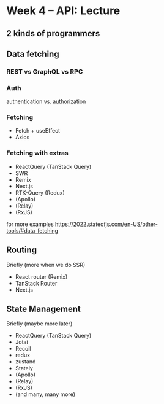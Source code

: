 # Week 4 – API: Lecture

## 2 kinds of programmers

## Data fetching

### REST vs GraphQL vs RPC

### Auth

authentication vs. authorization

### Fetching

* Fetch + useEffect
* Axios

### Fetching with extras

* ReactQuery (TanStack Query)
* SWR
* Remix
* Next.js
* RTK-Query (Redux)
* (Apollo)
* (Relay)
* (RxJS)

for more examples https://2022.stateofjs.com/en-US/other-tools/#data_fetching

## Routing

Briefly (more when we do SSR)

* React router (Remix)
* TanStack Router
* Next.js

## State Management

Briefly (maybe more later)

* ReactQuery (TanStack Query)
* Jotai
* Recoil
* redux
* zustand
* Stately
* (Apollo)
* (Relay)
* (RxJS)
* (and many, many more)
